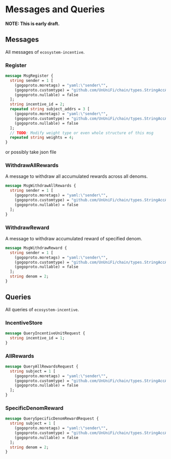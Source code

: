 # Messages and Queries

**NOTE: This is early draft.**

## Messages

All messages of `ecosystem-incentive`.

### Register

```protobuf
message MsgRegister {
  string sender = 1 [
    (gogoproto.moretags) = "yaml:\"sender\"",
    (gogoproto.customtype) = "github.com/UnUniFi/chain/types.StringAccAddress",
    (gogoproto.nullable) = false
  ];
  string incentive_id = 2;
  repeated string subject_addrs = 3 [
    (gogoproto.moretags) = "yaml:\"sender\"",
    (gogoproto.customtype) = "github.com/UnUniFi/chain/types.StringAccAddress",
    (gogoproto.nullable) = false
  ];
  // TODO: Modify weight type or even whole structure of this msg
  repeated string weights = 4;
}
```

or possibly take json file

### WithdrawAllRewards

A message to withdraw all accumulated rewards across all denoms.

```protobuf
message MsgWithdrawAllRewards {
  string sender = 1 [
    (gogoproto.moretags) = "yaml:\"sender\"",
    (gogoproto.customtype) = "github.com/UnUniFi/chain/types.StringAccAddress",
    (gogoproto.nullable) = false
  ];
}
```

### WithdrawReward

A message to withdraw accumulated reward of specified denom.

```protobuf
message MsgWithdrawReward {
  string sender = 1 [
    (gogoproto.moretags) = "yaml:\"sender\"",
    (gogoproto.customtype) = "github.com/UnUniFi/chain/types.StringAccAddress",
    (gogoproto.nullable) = false
  ];
  string denom = 2;
}
```

## Queries

All queries of `ecosystem-incentive`.

### IncentiveStore

```protobuf
message QueryIncentiveUnitRequest {
  string incentive_id = 1;
}
```

### AllRewards

```protobuf
message QueryAllRewardsRequest {
  string subject = 1 [
    (gogoproto.moretags) = "yaml:\"sender\"",
    (gogoproto.customtype) = "github.com/UnUniFi/chain/types.StringAccAddress",
    (gogoproto.nullable) = false
  ];
}
```

### SpecificDenomReward

```protobuf
message QuerySpecificDenomRewardRequest {
  string subject = 1 [
    (gogoproto.moretags) = "yaml:\"sender\"",
    (gogoproto.customtype) = "github.com/UnUniFi/chain/types.StringAccAddress",
    (gogoproto.nullable) = false
  ];
  string denom = 2;
}
